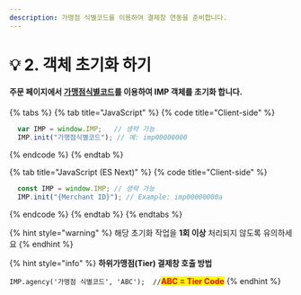 ```yaml
---
description: 가맹점 식별코드를 이용하여 결제창 연동을 준비합니다.
---
```


# 💡 2. 객체 초기화 하기

#### 주문 페이지에서 [가맹점식별코드](2..md#imp-.)를 이용하여 IMP 객체를 초기화 합니다.

{% tabs %}
{% tab title="JavaScript" %}
{% code title="Client-side" %}
```javascript
  var IMP = window.IMP;   // 생략 가능
  IMP.init("가맹점식별코드"); // 예: imp00000000 
```
{% endcode %}
{% endtab %}

{% tab title="JavaScript (ES Next)" %}
{% code title="Client-side" %}
```javascript
  const IMP = window.IMP; // 생략 가능
  IMP.init("{Merchant ID}"); // Example: imp00000000a
```
{% endcode %}
{% endtab %}
{% endtabs %}

{% hint style="warning" %}
해당 초기화 작업을 **1회 이상** 처리되지 않도록 유의하세요
{% endhint %}

{% hint style="info" %}
**하위가맹점(Tier) 결제창 호출 방법**

`IMP.agency('가맹점 식별코드', 'ABC');  //`<mark style="color:red;">**ABC = Tier Code**</mark>
{% endhint %}

